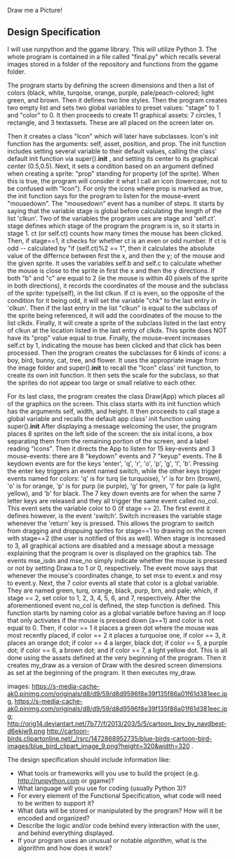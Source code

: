 Draw me a Picture!

## Design Specification
I will use runpython and the ggame library. This will utilize Python 3.
The whole program is contained in a file called "final.py" which recalls several images stored in a folder of the repository and functions from the ggame folder.

The program starts by defining the screen dimensions and then a list of colors (black, white, turqoise, orange, purple, pale/peach-colored; light green, and brown. Then it defines two line styles.
Then the program creates two empty list and sets two global variables to preset values: "stage" to 1 and "color" to 0.
It then proceeds to create 11 graphical assets: 7 circles, 1 rectangle, and 3 textassets. These are all placed on the screen later on.

Then it creates a class "Icon" which will later have subclasses. Icon's init function has the arguments: self, asset, position, and prop. The init function includes setting several variable to their default values, calling the class' default init function via super().__init__ , and setting its center to its graphical center (0.5,0.5).
Next, it sets a condition based on an argument defined when creating a sprite: "prop" standing for property (of the sprite). When this is true, the program will consider it what I call an icon (lowercase, not to be confused with "Icon"). For only the icons where prop is marked as true, the init function says for the program to listen for the mouse-event "mousedown".
The "mousedown" event has a number of steps. It starts by saying that the variable stage is global before calculating the length of the list 'clkun'. Two of the variables the program uses are stage and 'self.ct'. stage defines which stage of the program the program is in, so it starts in stage 1. ct (or self.ct) counts how many times the mouse has been clicked.
Then, if stage==1, it checks for whether ct is an even or odd number. If ct is odd -- calculated by "if (self.ct)%2 == 1", then it calculates the absolute value of the differnce between first the x, and then the y; of the mouse and the given sprite.
It uses the variables self.b and self.c to calculate whether the mouse is close to the sprite in first the x and then the y directions. If both "b" and "c" are equal to 2 (ie the mouse is within 40 pixels of the sprite in both directions), it records the coordinates of the mouse and the subclass of the sprite: type(self), in the list clkun.
If ct is even, so the opposite of the condition for it being odd, it will set the variable "chk" to the last entry in 'clkun'. Then if the last entry in the list "clkun" is equal to the subclass of the sprite being referenced, it will add the coordinates of the mouse to the list clkdx. Finally, it will create a sprite of the subclass listed in the last entry of clkun at the location listed in the last entry of clkdx. This sprite does NOT have its "prop" value equal to true.
Finally, the mouse-event increases self.ct by 1, indicating the mouse has been clicked and that click has been processed.
Then the program creates the subclasses for 6 kinds of icons: a boy, bird, bunny, cat, tree, and flower. It uses the appropriate image from the image folder and super().__init__ to recall the "Icon" class' init function, to create its own init function.
It then sets the scale for the subclass, so that the sprites do not appear too large or small relative to each other.

For its last class, the program creates the class Draw(App) which places all of the graphics on the screen. This class starts with its init function which has the arguments self, width, and height. It then proceeds to call stage a global variable and recalls the default app class' init function using super().__init__
After displaying a message welcoming the user, the program places 8 sprites on the left side of the screen: the six inital icons, a box separating them from the remaining portion of the screen, and a label reading "Icons".
Then it directs the App to listen for 15 key-events and 3 mouse-events: there are 8 "keydown" events and 7 "keyup" events.
The 8 keydown events are for the keys 'enter', 'q', 'r', 'o', 'p', 'g', 'l', 'b'. Pressing the enter key triggers an event named switch, while the other keys trigger events named for colors: 'q' is for turq (ie turquoise), 'r' is for brn (brown),  'o' is for orange, 'p' is for purp (ie purple), 'g' for green, 'l' for pale (a light yellow), and 'b' for black.
The 7 key down events are for when the same 7 letter keys are released and they all trigger the same event called no_col. This event sets the variable color to 0 (if stage == 2).
The first event it defines however, is the event 'switch'. Switch increases the variable stage whenever the 'return' key is pressed. This allows the program to switch from dragging and droppuing sprites for stage==1 to drawing on the screen with stage==2 (the user is notified of this as well). 
When stage is increased to 3, all graphical actions are disabled and a message about a message explaining that the program is over is displayed on the graphics tab.
The events mse_isdn and mse_no simply indicate whether the mouse is pressed or not by setting Draw.a to 1 or 0, respectively.
The event move says that whenever the mouse's coordinates change, to set msx to event.x and msy to event.y.
Next, the 7 color events all state that color is a global variable. They are named green, turq, orange, black, purp, brn, and pale; which, if stage == 2, set color to 1, 2, 3, 4, 5, 6, and 7, respectively.
After the aforementioned event no_col is defined, the step function is defined. This function starts by naming color as a global variable before having an if loop that only activates if the mouse is pressed down (a==1) and color is not equal to 0.
Then, if color == 1 it places a green dot where the mouse was most recently placed, if color == 2 it places a turquoise one, if color == 3, it places an orange dot; if color == 4 a larger, black dot; if color == 5, a purple dot; if color == 6, a brown dot; and if color == 7, a light yellow dot. This is all done using the assets defined at the very beginning of the program.
Then it creates my_draw as a version of Draw with the desired screen dimensions as set at the beginning of the program. It then executes my_draw.


images: https://s-media-cache-ak0.pinimg.com/originals/d8/d9/59/d8d9596f8e39f135f86a01f61d381eec.jpg, https://s-media-cache-ak0.pinimg.com/originals/d8/d9/59/d8d9596f8e39f135f86a01f61d381eec.jpg; http://orig14.deviantart.net/7b77/f/2013/203/5/5/cartoon_boy_by_navdbest-d6ekjw9.png
http://cartoon-birds.clipartonline.net/_/rsrc/1472868952735/blue-birds-cartoon-bird-images/blue_bird_clipart_image_9.png?height=320&width=320 .

The design specification should include information like:
* What tools or frameworks will you use to build the project (e.g. http://runpython.com or ggame)?
* What language will you use for coding (usually Python 3)?
* For every element of the Functional Specification, what code will need to be written to support it?
* What data will be stored or manipulated by the program? How will it be encoded and organized?
* Describe the logic and/or code behind every interaction with the user, and behind everything displayed.
* If your program uses an unusual or notable *algorithm*, what is the algorithm and how does it work?
